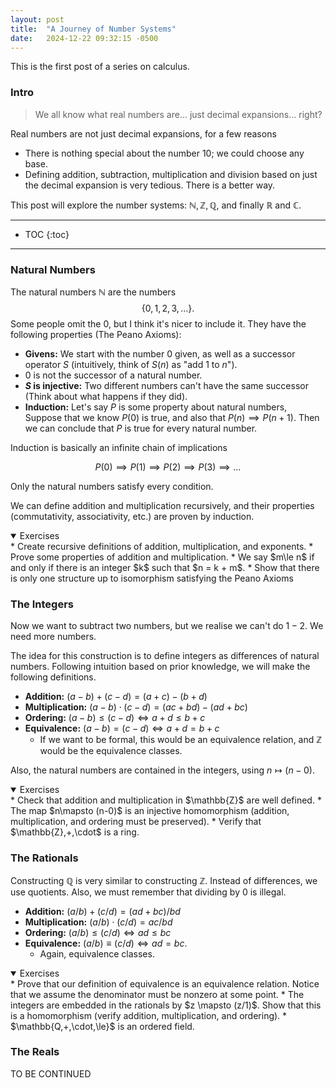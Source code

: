 ```yaml
---
layout: post
title:  "A Journey of Number Systems"
date:   2024-12-22 09:32:15 -0500
---
```


This is the first post of a series on calculus.
### Intro
> We all know what real numbers are... just decimal expansions... right?

Real numbers are not just decimal expansions, for a few reasons
* There is nothing special about the number 10; we could choose any base.
* Defining addition, subtraction, multiplication and division based on just the decimal expansion is very tedious. There is a better way.

This post will explore the number systems: $\mathbb{N},\mathbb{Z},\mathbb{Q}$, and finally $\mathbb{R}$ and $\mathbb{C}$.

---
* TOC
{:toc}
---

### Natural Numbers
The natural numbers $\mathbb{N}$ are the numbers $$\{0,1,2,3,\dots\}.$$ Some people omit the 0, but I think it's nicer to include it. They have the following properties (The Peano Axioms):
* **Givens:** We start with the number $0$ given, as well as a successor operator $S$ (intuitively, think of $S(n)$ as "add 1 to $n$").
* $0$ is not the successor of a natural number.
* **$S$ is injective:** Two different numbers can't have the same successor (Think about what happens if they did).
* **Induction:** Let's say $P$ is some property about natural numbers, Suppose that we know $P(0)$ is true, and also that $P(n) \implies P(n+1)$. Then we can conclude that $P$ is true for every natural number.

Induction is basically an infinite chain of implications

$$P(0) \implies P(1) \implies P(2) \implies P(3) \implies \dots$$

Only the natural numbers satisfy every condition.

We can define addition and multiplication recursively, and their properties (commutativity, associativity, etc.) are proven by induction.

<details markdown=1 open>
<summary>Exercises</summary>
* Create recursive definitions of addition, multiplication, and exponents.
* Prove some properties of addition and multiplication.
* We say $m\le n$ if and only if there is an integer $k$ such that $n = k + m$.
* Show that there is only one structure up to isomorphism satisfying the Peano Axioms
</details>

### The Integers
Now we want to subtract two numbers, but we realise we can't do $1 - 2$. We need more numbers.

The idea for this construction is to define integers as differences of natural numbers. Following intuition based on prior knowledge, we will make the following definitions.
* **Addition:** $(a-b) + (c-d) = (a+c) - (b+d)$
* **Multiplication:** $(a-b)\cdot(c-d) = (ac + bd) - (ad + bc)$
* **Ordering:** $(a-b)\le (c-d) \iff a+d \le b+c$
* **Equivalence:** $(a-b) = (c-d) \iff a + d = b + c$
    * If we want to be formal, this would be an equivalence relation, and $\mathbb{Z}$ would be the equivalence classes.


Also, the natural numbers are contained in the integers, using $n \mapsto (n-0).$

<details markdown=1 open>
<summary>Exercises</summary>
* Check that addition and multiplication in $\mathbb{Z}$ are well defined.
* The map $n\mapsto (n-0)$ is an injective homomorphism (addition, multiplication, and ordering must be preserved).
* Verify that $\mathbb{Z},+,\cdot$ is a ring.
</details>

### The Rationals
Constructing $\mathbb{Q}$ is very similar to constructing $\mathbb{Z}$. Instead of differences, we use quotients. Also, we must remember that dividing by $0$ is illegal.
* **Addition:** $(a/b) + (c/d) = (ad + bc) / bd$
* **Multiplication:** $(a/b) \cdot (c/d) = ac / bd$
* **Ordering:** $(a/b)\le(c/d) \iff ad \le bc$
* **Equivalence:** $(a/b)\equiv (c/d) \iff ad = bc$.
    * Again, equivalence classes.

<details markdown=1 open>
<summary>Exercises</summary>
* Prove that our definition of equivalence is an equivalence relation. Notice that we assume the denominator must be nonzero at some point.
* The integers are embedded in the rationals by $z \mapsto (z/1)$. Show that this is a homomorphism (verify addition, multiplication, and ordering).
* $\mathbb{Q,+,\cdot,\le}$ is an ordered field.
</details>

### The Reals
TO BE CONTINUED